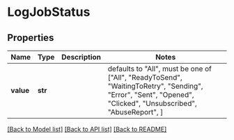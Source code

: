 # LogJobStatus


## Properties
Name | Type | Description | Notes
------------ | ------------- | ------------- | -------------
**value** | **str** |  | defaults to "All",  must be one of ["All", "ReadyToSend", "WaitingToRetry", "Sending", "Error", "Sent", "Opened", "Clicked", "Unsubscribed", "AbuseReport", ]

[[Back to Model list]](../README.md#documentation-for-models) [[Back to API list]](../README.md#documentation-for-api-endpoints) [[Back to README]](../README.md)


